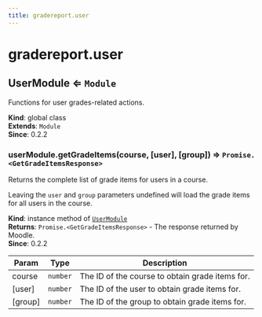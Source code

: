 ```yaml
---
title: gradereport.user
---
```


# gradereport.user

<a name="UserModule"></a>

## UserModule ⇐ <code>Module</code>
Functions for user grades-related actions.

**Kind**: global class  
**Extends**: <code>Module</code>  
**Since**: 0.2.2  
<a name="UserModule+getGradeItems"></a>

### userModule.getGradeItems(course, [user], [group]) ⇒ <code>Promise.&lt;GetGradeItemsResponse&gt;</code>
Returns the complete list of grade items for users in a course.

Leaving the `user` and `group` parameters undefined will load the grade
items for all users in the course.

**Kind**: instance method of [<code>UserModule</code>](#UserModule)  
**Returns**: <code>Promise.&lt;GetGradeItemsResponse&gt;</code> - The response returned by Moodle.  
**Since**: 0.2.2  

| Param | Type | Description |
| --- | --- | --- |
| course | <code>number</code> | The ID of the course to obtain grade items for. |
| [user] | <code>number</code> | The ID of the user to obtain grade items for. |
| [group] | <code>number</code> | The ID of the group to obtain grade items for. |

